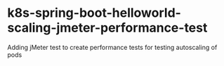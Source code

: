 # k8s-spring-boot-helloworld-scaling-jmeter-performance-test
Adding jMeter test to create performance tests for testing autoscaling of pods
